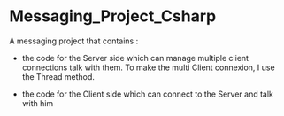 # Messaging_Project_Csharp
A messaging project that contains : 

- the code for the Server side which can manage multiple client connections talk with them. To make the multi Client connexion, I use the Thread method.

- the code for the Client side which can connect to the Server and talk with him 
